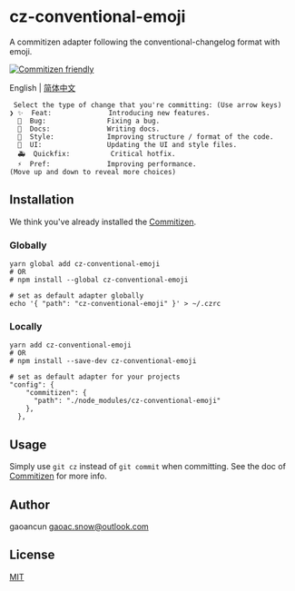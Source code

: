 # cz-conventional-emoji

A commitizen adapter following the conventional-changelog format with emoji.

[![Commitizen friendly](https://img.shields.io/badge/commitizen-friendly-brightgreen.svg)](http://commitizen.github.io/cz-cli/)

English | [简体中文](./README.zh-CN.md)

```
 Select the type of change that you're committing: (Use arrow keys)
❯ ✨  Feat:              Introducing new features.
  🐛  Bug:               Fixing a bug.
  📝  Docs:              Writing docs.
  🎨  Style:             Improving structure / format of the code.
  💄  UI:                Updating the UI and style files.
  🚑  Quickfix:          Critical hotfix.
  ⚡️  Pref:              Improving performance.
(Move up and down to reveal more choices)
```

## Installation

We think you've already installed the [Commitizen](https://github.com/commitizen/cz-cli).

### Globally

```
yarn global add cz-conventional-emoji
# OR
# npm install --global cz-conventional-emoji

# set as default adapter globally
echo '{ "path": "cz-conventional-emoji" }' > ~/.czrc
```

### Locally

```
yarn add cz-conventional-emoji
# OR
# npm install --save-dev cz-conventional-emoji

# set as default adapter for your projects
"config": {
    "commitizen": {
      "path": "./node_modules/cz-conventional-emoji"
    },
  },
```

## Usage

Simply use `git cz` instead of `git commit` when committing. See the doc of [Commitizen](https://github.com/commitizen/cz-cli) for more info.

## Author

gaoancun <gaoac.snow@outlook.com>

## License

[MIT](LICENSE)
